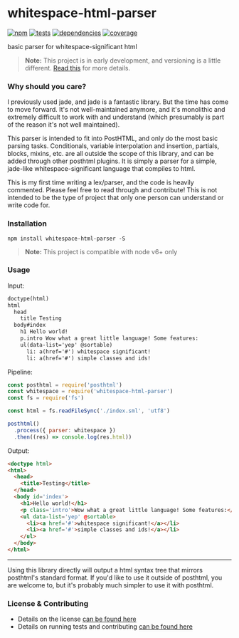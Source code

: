 # whitespace-html-parser

[![npm](http://img.shields.io/npm/v/whitespace-html-parser.svg?style=flat)](https://badge.fury.io/js/whitespace-html-parser) [![tests](http://img.shields.io/travis/jescalan/whitespace-html-parser/master.svg?style=flat)](https://travis-ci.org/jescalan/whitespace-html-parser) [![dependencies](http://img.shields.io/david/jescalan/whitespace-html-parser.svg?style=flat)](https://david-dm.org/jescalan/whitespace-html-parser) [![coverage](http://img.shields.io/coveralls/jescalan/whitespace-html-parser.svg?style=flat)](https://coveralls.io/github/jescalan/whitespace-html-parser)

basic parser for whitespace-significant html

> **Note:** This project is in early development, and versioning is a little different. [Read this](http://markup.im/#q4_cRZ1Q) for more details.

### Why should you care?

I previously used jade, and jade is a fantastic library. But the time has come to move forward. It's not well-maintained anymore, and it's monolithic and extremely difficult to work with and understand (which presumably is part of the reason it's not well maintained).

This parser is intended to fit into PostHTML, and only do the most basic parsing tasks. Conditionals, variable interpolation and insertion, partials, blocks, mixins, etc. are all outside the scope of this library, and can be added through other posthtml plugins. It is simply a parser for a simple, jade-like whitespace-significant language that compiles to html.

This is my first time writing a lex/parser, and the code is heavily commented. Please feel free to read through and contribute! This is not intended to be the type of project that only one person can understand or write code for.

### Installation

`npm install whitespace-html-parser -S`

> **Note:** This project is compatible with node v6+ only

### Usage

Input:

```html
doctype(html)
html
  head
    title Testing
  body#index
    h1 Hello world!
    p.intro Wow what a great little language! Some features:
    ul(data-list='yep' @sortable)
      li: a(href='#') whitespace significant!
      li: a(href='#') simple classes and ids!
```

Pipeline:

```js
const posthtml = require('posthtml')
const whitespace = require('whitespace-html-parser')
const fs = require('fs')

const html = fs.readFileSync('./index.sml', 'utf8')

posthtml()
  .process({ parser: whitespace })
  .then((res) => console.log(res.html))
```

Output:

```html
<doctype html>
<html>
  <head>
    <title>Testing</title>
  </head>
  <body id='index'>
    <h1>Hello world!</h1>
    <p class='intro'>Wow what a great little language! Some features:</p>
    <ul data-list='yep' @sortable>
      <li><a href='#'>whitespace significant!</a></li>
      <li><a href='#'>simple classes and ids!</a></li>
    </ul>
  </body>
</html>
```

---

Using this library directly will output a html syntax tree that mirrors posthtml's standard format. If you'd like to use it outside of posthtml, you are welcome to, but it's probably much simpler to use it with posthtml.

### License & Contributing

- Details on the license [can be found here](LICENSE.md)
- Details on running tests and contributing [can be found here](contributing.md)
